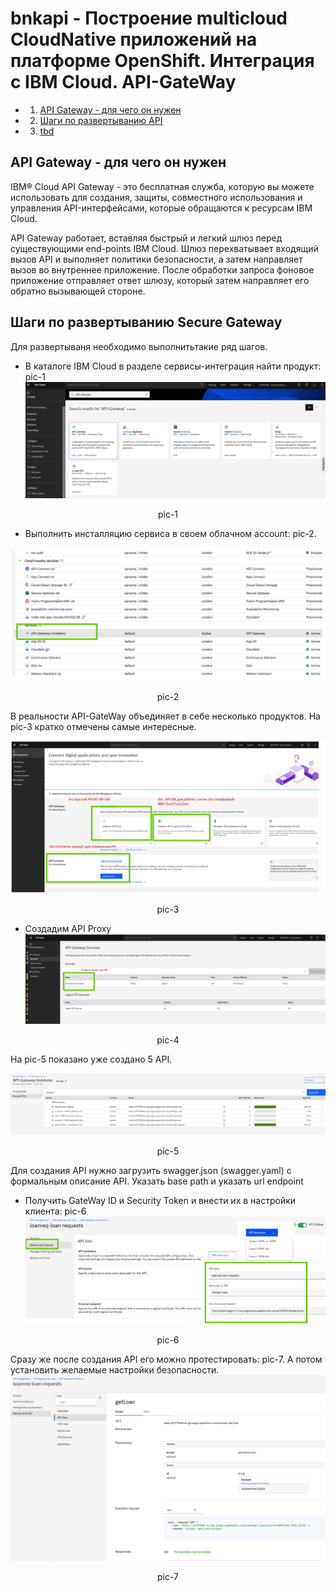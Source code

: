 # bnkapi - Построение multicloud  CloudNative приложений на платформе OpenShift. Интеграция с IBM Cloud. API-GateWay


<!-- TOC BEGIN -->
- 1. [API Gateway - для чего он нужен](#p1)
- 2. [Шаги по развертыванию API ](#p2)
- 3. [tbd](#p3)



<!-- TOC END -->


<a name="p1"></a>
## API Gateway - для чего он нужен

IBM® Cloud API Gateway - это бесплатная служба, которую вы можете использовать для создания, защиты, совместного использования и управления API-интерфейсами, которые обращаются к ресурсам IBM Cloud.

API Gateway работает, вставляя быстрый и легкий шлюз перед существующими end-points IBM Cloud. Шлюз перехватывает входящий вызов API и выполняет политики безопасности, а затем направляет вызов во внутреннее приложение. После обработки запроса фоновое приложение отправляет ответ шлюзу, который затем направляет его обратно вызывающей стороне.




<a name="p2"></a>
## Шаги по развертыванию Secure Gateway

Для развертываня необходимо выполнитьтакие ряд шагов.

- В каталоге IBM Cloud в разделе сервисы-интеграция найти продукт: pic-1
 <kbd><img src="doc/ap-pic-1.png" /></kbd>
<p style="text-align: center;">pic-1</p>

- Выполнить инсталляцию сервиса в своем облачном account: pic-2.

 <kbd><img src="doc/ap-pic-2.png" /></kbd>
<p style="text-align: center;">pic-2</p>

В реальности API-GateWay объединяет в себе несколько продуктов. На pic-3 кратко отмечены самые интересные.

 <kbd><img src="doc/ap-pic-3.png" /></kbd>
<p style="text-align: center;">pic-3</p>

- Создадим API Proxy
 <kbd><img src="doc/ap-pic-4.png" /></kbd>
<p style="text-align: center;">pic-4</p>

На pic-5 показано уже создано 5 API.

 <kbd><img src="doc/ap-pic-5.png" /></kbd>
<p style="text-align: center;">pic-5</p

 Для создания API  нужно загрузить swagger.json (swagger.yaml)  с формальным описание API. Указать base path  и указать url endpoint

>

- Получить GateWay ID и Security Token и внести их в настройки клиента: pic-6
 <kbd><img src="doc/ap-pic-6.png" /></kbd>
<p style="text-align: center;">pic-6</p>


Сразу же после создания API  его можно протестировать: pic-7. А потом установить желаемые настройки безопасности.
 <kbd><img src="doc/ap-pic-7.png" /></kbd>
<p style="text-align: center;">pic-7</p>

